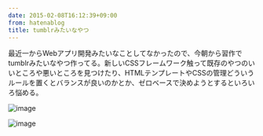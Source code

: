 ```yaml
---
date: 2015-02-08T16:12:39+09:00
from: hatenablog
title: tumblrみたいなやつ
---
```

最近一からWebアプリ開発みたいなことしてなかったので、今朝から習作でtumblrみたいなやつ作ってる。新しいCSSフレームワーク触って既存のやつのいいところや悪いところを見つけたり、HTMLテンプレートやCSSの管理どういうルールを置くとバランスが良いのかとか、ゼロベースで決めようとするといろいろ悩める。

![image](https://qiita-image-store.s3.amazonaws.com/1/4365/cbf83db1-6bbe-4106-dc23-a0fee949e9ec.png)

![image](https://qiita-image-store.s3.amazonaws.com/1/4365/ee6dd3e6-1a47-1513-8626-47032ad7256c.png)

